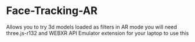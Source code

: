 # Face-Tracking-AR
Allows you to try 3d models loaded as filters in AR mode
you will need three.js-r132 and WEBXR API Emulator extension for your laptop to use this 

